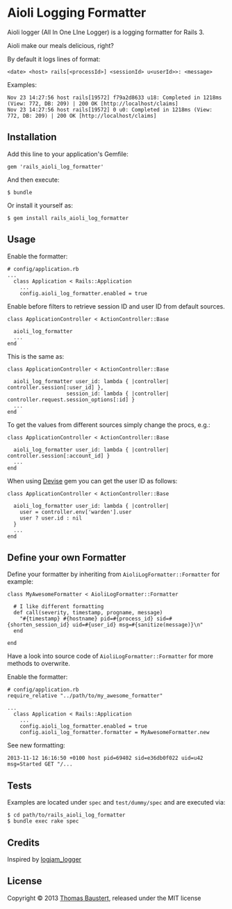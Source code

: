 # Aioli Logging Formatter

Aioli logger (All In One LIne Logger) is a logging formatter for Rails 3.

Aioli make our meals delicious, right?

By default it logs lines of format:

    <date> <host> rails[<processId>] <sessionId> u<userId>>: <message>

Examples:

    Nov 23 14:27:56 host rails[19572] f79a2d8633 u18: Completed in 1218ms (View: 772, DB: 209) | 200 OK [http://localhost/claims]
    Nov 23 14:27:56 host rails[19572] 0 u0: Completed in 1218ms (View: 772, DB: 209) | 200 OK [http://localhost/claims]

## Installation

Add this line to your application's Gemfile:

    gem 'rails_aioli_log_formatter'

And then execute:

    $ bundle

Or install it yourself as:

    $ gem install rails_aioli_log_formatter

## Usage

Enable the formatter:

    # config/application.rb
    ...
      class Application < Rails::Application
        ...
        config.aioli_log_formatter.enabled = true


Enable before filters to retrieve session ID and user ID from default sources.

    class ApplicationController < ActionController::Base

      aioli_log_formatter
      ...
    end

This is the same as:

    class ApplicationController < ActionController::Base

      aioli_log_formatter user_id: lambda { |controller| controller.session[:user_id] },
                       session_id: lambda { |controller| controller.request.session_options[:id] }
      ...
    end

To get the values from different sources simply change the procs, e.g.:

    class ApplicationController < ActionController::Base

      aioli_log_formatter user_id: lambda { |controller| controller.session[:account_id] }
      ...
    end

When using [Devise](https://github.com/plataformatec/devise) gem you can get the user ID as follows:

    class ApplicationController < ActionController::Base

      aioli_log_formatter user_id: lambda { |controller|
        user = controller.env['warden'].user
        user ? user.id : nil
      }
      ...
    end

## Define your own Formatter

Define your formatter by inheriting from `AioliLogFormatter::Formatter` for example:

    class MyAwesomeFormatter < AioliLogFormatter::Formatter

      # I like different formatting
      def call(severity, timestamp, progname, message)
        "#{timestamp} #{hostname} pid=#{process_id} sid=#{shorten_session_id} uid=#{user_id} msg=#{sanitize(message)}\n"
      end

    end

Have a look into source code of `AioliLogFormatter::Formatter` for more methods to overwrite.

Enable the formatter:

    # config/application.rb
    require_relative "../path/to/my_awesome_formatter"

    ...
      class Application < Rails::Application
        ...
        config.aioli_log_formatter.enabled = true
        config.aioli_log_formatter.formatter = MyAwesomeFormatter.new


See new formatting:

    2013-11-12 16:16:50 +0100 host pid=69402 sid=e36db0f022 uid=u42 msg=Started GET "/...

## Tests

Examples are located under `spec` and `test/dummy/spec` and are executed via:

    $ cd path/to/rails_aioli_log_formatter
    $ bundle exec rake spec


## Credits

Inspired by [logjam_logger](https://github.com/alpinegizmo/logjam_logger)

## License

Copyright © 2013 [Thomas Baustert](http://thomasbaustert.de), released under the MIT license
